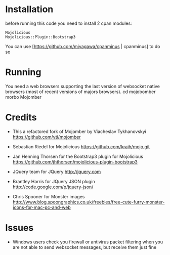 Installation
===

before running this code you need to install 2 cpan modules:

    Mojolicious
    Mojolicious::Plugin::Bootstrap3

You can use [https://github.com/miyagawa/cpanminus | cpanminus] to do so


Running
===

You need a web browsers supporting the last version of websocket native browsers (most of recent versions of majors browsers).
    cd mojobomber
    morbo Mojomber

Credits
===

* This a refactored fork of Mojomber by Viacheslav Tykhanovskyi
  https://github.com/vti/mojomber

* Sebastian Riedel for Mojolicious
  https://github.com/kraih/mojo.git

* Jan Henning Thorsen for the Bootstrap3 plugin for Mojolicious 
  https://github.com/jhthorsen/mojolicious-plugin-bootstrap3

* JQuery team for JQuery
  http://jquery.com

* Brantley Harris for JQuery JSON plugin
  http://code.google.com/p/jquery-json/

* Chris Spooner for Monster images
  http://www.blog.spoongraphics.co.uk/freebies/free-cute-furry-monster-icons-for-mac-pc-and-web

Issues
===

* Windows users check you firewall or antivirus packet filtering when you are
  not able to send websocket messages, but receive them just fine
